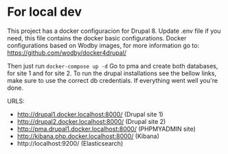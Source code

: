 # For local dev

This project has a docker configuracion for Drupal 8.
Update .env file if you need, this file contains the docker basic configurations.
Docker configurations based on Wodby images, for more information go to: https://github.com/wodby/docker4drupal/

Then just run `docker-compose up -d`
Go to pma and create both databases, for site 1 and for site 2.
To run the drupal installations see the bellow links, make sure to use the correct db credentials.
If everything went well you're done.

URLS:
- http://drupal1.docker.localhost:8000/ (Drupal site 1)
- http://drupal2.docker.localhost:8000/ (Drupal site 2)
- http://pma.drupal1.docker.localhost:8000/ (PHPMYADMIN site)
- http://kibana.php.docker.localhost:8000/ (Kibana)
- http://localhost:9200/ (Elasticsearch)